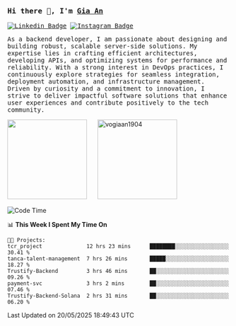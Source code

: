 ### <samp>Hi there 👋, I'm <a href="https://www.linkedin.com/in/vogiaan1904/" target="_blank">Gia An</a></samp>

<samp> [![Linkedin Badge](https://img.shields.io/badge/-LinkedIn-0e76a8?style=flat-square&logo=Linkedin&logoColor=white)](https://linkedin.com/in/vogiaan1904)
[![Instagram Badge](https://img.shields.io/badge/-Instagram-e4405f?style=flat-square&logo=Instagram&logoColor=white)](https://instagram.com/_.ja.ann_/) </samp> 

<samp>As a backend developer, I am passionate about designing and building robust, scalable server-side solutions. My expertise lies in crafting efficient architectures, developing APIs, and optimizing systems for performance and reliability. With a strong interest in DevOps practices, I continuously explore strategies for seamless integration, deployment automation, and infrastructure management. Driven by curiosity and a commitment to innovation, I strive to deliver impactful software solutions that enhance user experiences and contribute positively to the tech community.</samp>



<div>
  <img height="180em" src="https://github-readme-stats.vercel.app/api/top-langs/?username=vogiaan1904&show_icons=true&hide_border=true&layout=compact&langs_count=10&theme=transparent&include_orgs=true"/>
  &nbsp;&nbsp;&nbsp;&nbsp;
  <img height="180em" src="https://github-readme-stats.vercel.app/api?username=vogiaan1904&show_icons=true&hide_border=true&&count_private=true&include_all_commits=true&theme=transparent&locale=en" alt="vogiaan1904" />
</div>






<!--START_SECTION:waka-->
![Code Time](http://img.shields.io/badge/Code%20Time-888%20hrs%2047%20mins-blue)

📊 **This Week I Spent My Time On** 

```text
🐱‍💻 Projects: 
tcr_project              12 hrs 23 mins      ████████░░░░░░░░░░░░░░░░░   30.41 % 
tanca-talent-management  7 hrs 26 mins       █████░░░░░░░░░░░░░░░░░░░░   18.27 % 
Trustify-Backend         3 hrs 46 mins       ██░░░░░░░░░░░░░░░░░░░░░░░   09.26 % 
payment-svc              3 hrs 2 mins        ██░░░░░░░░░░░░░░░░░░░░░░░   07.46 % 
Trustify-Backend-Solana  2 hrs 31 mins       ██░░░░░░░░░░░░░░░░░░░░░░░   06.20 % 
```


 Last Updated on 20/05/2025 18:49:43 UTC
<!--END_SECTION:waka-->
